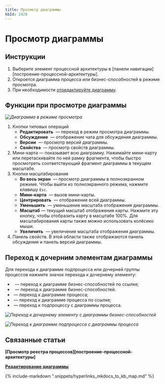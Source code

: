 ```yaml
---
title: Просмотр диаграммы
kbId: 2428
---
```


# Просмотр диаграммы

## Инструкции

1. Выберите элемент процессной архитектуры в [панели навигации][построение-процессной-архитектуры].
2. Откроется диаграмма процесса или бизнес-способностей в режиме просмотра.
3. При необходимости [отредактируйте диаграмму](https://kb.comindware.ru/article.php?id=2431).

## Функции при просмотре диаграммы

_![Диаграмма в режиме просмотра](https://kb.comindware.ru/assets/process_architecture_modeling_view_diagram.png)_

1. Кнопки типовых операций
    - **Редактировать** *‌* — переход в режим просмотра диаграммы.
    - **Обсуждение** *‌* — отображение чата для обсуждения диаграммы.
    - **Версии** *‌* — просмотр версий диаграммы.
    - **Свойства** *‌* — просмотр свойств диаграммы.
2. Мини-карта — показывает всю диаграмму. Нажимайте мини-карту или перетаскивайте по ней рамку фрагмента, чтобы быстро просмотреть соответствующий фрагмент диаграммы в текущем масштабе.
3. Кнопки масштабирования
    - **Во весь экран** *‌* — просмотр диаграммы в полноэкранном режиме. Чтобы выйти из полноэкранного режима, нажмите клавишу `Esc`.
    - **Мини-карта** *‌* — вызов мини-карты.
    - **Центрировать** *‌* — отображение всей диаграммы.
    - **Уменьшить** *‌* — уменьшение масштаба отображения диаграммы.
    - **Масштаб** — текущий масштаб отображения карты. Нажмите эту кнопку, чтобы отобразить карту в масштабе 100%. Для масштабирования карты также можно использовать колёсико мыши.
    - **Увеличить** *‌* — увеличение масштаба отображения диаграммы.
4. Панель свойств. В этой области также отображаются панель обсуждения и панель версий диаграммы.

## Переход к дочерним элементам диаграммы

Для перехода к диаграмме подпроцесса или дочерней группы процессов нажмите значок перехода к дочернему элементу:

- *‌* *‌* — переход к диаграмме бизнес-способностей по ссылке;
- *‌* *‌* — переход к диаграмме бизнес-способностей.
- *‌* — переход к диаграмме процесса;
- *‌* — переход к диаграмме процесса по ссылке;
- *‌* — переход к подпроцессу с диаграммы процесса.

_![Переход к дочернему элементу с диаграммы бизнес-способностей](https://kb.comindware.ru/assets/diagram_navigating_to_child_element.png)_

_![Переход к диаграмме подпроцесса с диаграммы процесса](https://kb.comindware.ru/assets/diagram_navigating_to_subprocess.png)_

## Связанные статьи

**[Просмотр реестра процессов][построение-процессной-архитектуры]**

**[Редактирование диаграммы](https://kb.comindware.ru/article.php?id=2431)**

{% include-markdown ".snippets/hyperlinks_mkdocs_to_kb_map.md" %}
